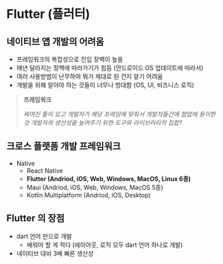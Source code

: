 # Flutter (플러터)

## 네이티브 앱 개발의 어려움

- 프레임워크의 복잡성으로 진입 장벽이 높음
-  매년 달라지는 정책에 따라가기가 힘듬 (안드로이드 OS 업데이트에 따라서)
- 여러 사용방법이 난무하여 뭐가 제대로 된 건지 알기 어려움
- 개발을 위해 알아야 하는 것들이 너무나 방대함 (OS, UI, 비즈니스 로직)

> **프레임워크**
> 
> *짜여진 틀이 있고 개발자가 해당 프레임에 맞춰서 개발자들간에 협업에 용이한 것*
> *개발자의 생산성을 높여주기 위한 도구와 라이브러리의 집합?*

## 크로스 플랫폼 개발 프레임워크

- Native
	- React Native
	- **Flutter (Andriod, iOS, Web, Windows, MacOS, Linux 6종)**
	- Maui (Andriod, iOS, Web, Windows, MacOS 5종)
	- Kotlin Multiplatform (Andriod, iOS, Desktop)

## Flutter 의 장점

- dart 언어 만으로 개발
	- 배워야 할 게 적다 (에이아웃, 로직 모두 dart 언어 하나로 개발)
- 네이티브 대비 3배 빠른 생산성